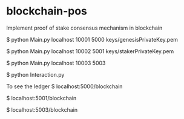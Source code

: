 # blockchain-pos
Implement proof of stake consensus mechanism in blockchain


$ python Main.py localhost 10001 5000 keys/genesisPrivateKey.pem

$ python Main.py localhost 10002 5001 keys/stakerPrivateKey.pem

$ python Main.py localhost 10003 5003 

$ python Interaction.py

To see the ledger
$ localhost:5000/blockchain

$ localhost:5001/blockchain

$ localhost:5003/blockchain
